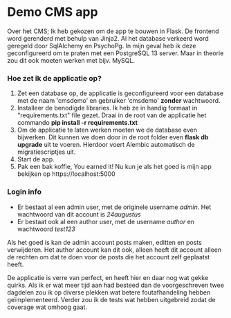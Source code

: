 # Demo CMS app

Over het CMS; Ik heb gekozen om de app te bouwen in Flask.
De frontend word gerenderd met behulp van Jinja2.
Al het database verkeerd word geregeld door SqlAlchemy en PsychoPg. In mijn geval heb ik deze geconfigureerd om te praten met een PostgreSQL 13 server. Maar in theorie zou dit ook moeten werken met bijv. MySQL.

### Hoe zet ik de applicatie op?
1. Zet een database op, de applicatie is geconfigureerd voor een database met de naam 'cmsdemo' en gebruiker 'cmsdemo' **zonder** wachtwoord.
2. Installeer de benodigde libraries. Ik heb ze in handig formaat in "requirements.txt" file gezet. Draai in de root van de applicatie het commando **pip install -r requirements.txt**
3. Om de applicatie te laten werken moeten we de database even bijwerken. Dit kunnen we doen door in de root folder even **flask db upgrade** uit te voeren. Hierdoor voert Alembic automatisch de migratiescriptjes uit.
4. Start de app.
5. Pak een bak koffie, You earned it! Nu kun je als het goed is mijn app bekijken op https://localhost:5000 


### Login info
* Er bestaat al een admin user, met de originele username *admin*. Het wachtwoord van dit account is *24augustus*
* Er bestaat ook al een author user, met  de username *author* en wachtwoord *test123*

Als het goed is kan de admin account posts maken, editten en posts verwijderen. Het author account kan dit  ook, alleen heeft dit account alleen de rechten om dat te doen voor de posts die het account zelf geplaatst heeft.

De applicatie is verre van perfect, en heeft hier en daar nog wat gekke quirks.
Als ik er wat meer tijd aan had besteed dan de voorgeschreven twee dagdelen zou ik op diverse plekken wat betere foutafhandeling hebben geïmplementeerd.
Verder zou ik de tests wat hebben uitgebreid zodat de coverage wat omhoog gaat.
